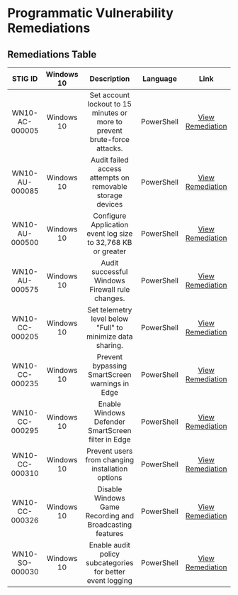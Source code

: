 # Programmatic Vulnerability Remediations

## Remediations Table

| STIG ID | Windows 10 | Description                                    | Language   | Link                                                                                   |
|:-------:|:----------:|:----------------------------------------------:|:----------:|:-------------------------------------------------------------------------------------:|
| WN10-AC-000005   | Windows 10 | Set account lockout to 15 minutes or more to prevent brute-force attacks.       | PowerShell | [View Remediation](https://github.com/akintolahammed/STIG-Implementations-Remediations-PowerShell-Code/blob/main/WN10-AC-000005) |
| WN10-AU-000085   | Windows 10 | Audit failed access attempts on removable storage devices | PowerShell       | [View Remediation](https://github.com/akintolahammed/10-STIG-Implementations-Remediations-PowerShell-/blob/main/WN10-AU-000085)        |
| WN10-AU-000500   | Windows 10 | Configure Application event log size to 32,768 KB or greater | PowerShell       | [View Remediation](https://github.com/akintolahammed/STIG-Implementations-Remediations-PowerShell-Code/blob/main/WN10-AU-000500)        |
| WN10-AU-000575   | Windows 10 | Audit successful Windows Firewall rule changes. | PowerShell       | [View Remediation](https://github.com/joshcybertest/programmatic-vulnerability-remediations/blob/main/scripts/bash-template.sh)        |
| WN10-CC-000205   | Windows 10 | Set telemetry level below "Full" to minimize data sharing. | PowerShell       | [View Remediation](https://github.com/joshcybertest/programmatic-vulnerability-remediations/blob/main/scripts/bash-template.sh)        |
| WN10-CC-000235   | Windows 10 | Prevent bypassing SmartScreen warnings in Edge | PowerShell       | [View Remediation](https://github.com/joshcybertest/programmatic-vulnerability-remediations/blob/main/scripts/bash-template.sh)        |
| WN10-CC-000295   | Windows 10 | Enable Windows Defender SmartScreen filter in Edge | PowerShell       | [View Remediation](https://github.com/joshcybertest/programmatic-vulnerability-remediations/blob/main/scripts/bash-template.sh)        |
| WN10-CC-000310   | Windows 10 | Prevent users from changing installation options | PowerShell       | [View Remediation](https://github.com/joshcybertest/programmatic-vulnerability-remediations/blob/main/scripts/bash-template.sh)        |
| WN10-CC-000326   | Windows 10 | Disable Windows Game Recording and Broadcasting features | PowerShell       | [View Remediation](https://github.com/joshcybertest/programmatic-vulnerability-remediations/blob/main/scripts/bash-template.sh)        |
| WN10-SO-000030   | Windows 10 | Enable audit policy subcategories for better event logging | PowerShell       | [View Remediation](https://github.com/joshcybertest/programmatic-vulnerability-remediations/blob/main/scripts/bash-template.sh)        |
